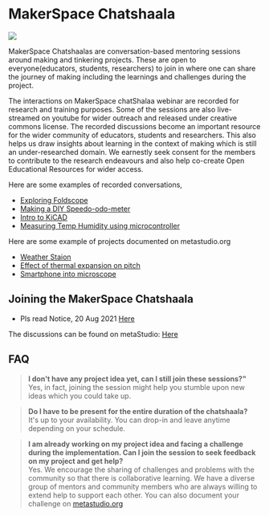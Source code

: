 # MakerSpace Chatshaala

![](https://metastudio.org/uploads/default/original/2X/7/70eb00cb3d493ca75ad44df779c7497b4a737e0b.png)

MakerSpace Chatshaalas are conversation-based mentoring sessions around making and tinkering projects. These are open to everyone(educators, students, researchers) to join in where one can share the journey of making including the learnings and challenges during the project. 

The interactions on MakerSpace chatShalaa webinar are recorded for research and training purposes. Some of the sessions are also live-streamed on youtube for wider outreach and released under creative commons license. The recorded discussions become an important resource for the wider community of educators, students and researchers. This also helps us draw insights about learning in the context of making which is still an under-researched domain. We earnestly seek consent for the members to contribute to the research endeavours and also help co-create Open Educational Resources for wider access. 

Here are some examples of recorded conversations,
- [Exploring Foldscope](https://www.youtube.com/watch?v=_nJj8MklCAQ)
- [Making a DIY Speedo-odo-meter](https://www.youtube.com/watch?v=mzgSQyumt0o)
- [Intro to KiCAD](https://wetube.metastudio.org/CM/player/00:50:30.938)
- [Measuring Temp Humidity using microcontroller](https://wetube.metastudio.org/C/player/00:02:39.413)

Here are some example of projects documented on metastudio.org 
- [Weather Staion](https://metastudio.org/t/iot-micro-weather-station/4640/20)
- [Effect of thermal expansion on pitch](https://metastudio.org/t/effect-of-thermal-expansion-on-the-pitch-of-steel-bamboo-flute-and-guitar/3762)
- [Smartphone into microscope](https://metastudio.org/t/lights-camera-action-how-to-convert-your-smartphone-into-microscope-for-less-than-a-1/5216)

## Joining the MakerSpace Chatshaala
- Pls read Notice, 20 Aug 2021 [Here](https://metastudio.org/t/imp-annoucement-related-to-makerspace-chatshaala/12429)

The discussions can be found on metaStudio: [Here](https://metastudio.org/c/chipchat/36)

## FAQ

>**I don't have any project idea yet, can I still join these sessions?"**  
> Yes, in fact, joining the session might help you stumble upon new ideas which you could take up.

>**Do I have to be present for the entire duration of the chatshaala?**  
> It's up to your availability. You can drop-in and leave anytime depending on your schedule.

>**I am already working on my project idea and facing a challenge during the implementation. Can I join the session to seek feedback on my project and get help?**  
> Yes. We encourage the sharing of challenges and problems with the community so that there is collaborative learning. We have a diverse group of mentors and community members who are always willing to extend help to support each other. You can also document your challenge on [metastudio.org](https://metastudio.org/)
